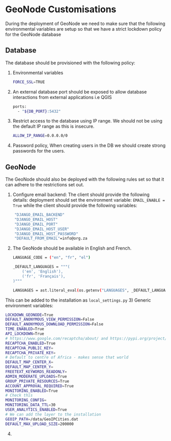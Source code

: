 # GeoNode Customisations

During the deployment of GeoNode we need to make sure that the following
environmental variables are setup so that we have a strict lockdown policy for 
the GeoNode database

## Database
The database should be provisioned with the following policy:

1) Environmental variables
    ```bash
    FORCE_SSL=TRUE
    
    ```
2) An external database port should be exposed to allow database interactions
from external applications i.e QGIS
    ```bash
    ports:
      - "${DB_PORT}:5432"
    ```
3) Restrict access to the database using IP range. We should not be using the 
default IP range as this is insecure.
    ```bash
    ALLOW_IP_RANGE=0.0.0.0/0
    ```
4) Password policy, When creating users in the DB we should create strong passwords for the users.


## GeoNode

The GeoNode should also be deployed with the following rules set so that it can adhere to the restrictions set out.

1) Configure email backend: The client should provide the following details:
deployment should set the environment variable: `EMAIL_ENABLE = True` while the client should
provide the following variables:
```bash
    "DJANGO_EMAIL_BACKEND"
    "DJANGO_EMAIL_HOST"
    "DJANGO_EMAIL_PORT"
    "DJANGO_EMAIL_HOST_USER"
    "DJANGO_EMAIL_HOST_PASSWORD"
    "DEFAULT_FROM_EMAIL"=info@org.za
```
2) The GeoNode should be available in English and French.

   ```bash
   LANGUAGE_CODE = ("en", "fr", "el")
   ```
   ```bash
   _DEFAULT_LANGUAGES = """(
       ('en', 'English'),
       ('fr', 'Français'),
   )"""
   
   LANGUAGES = ast.literal_eval(os.getenv("LANGUAGES", _DEFAULT_LANGUAGES))
   ```
This can be added to the installation as `local_settings.py`
3) Generic environment variables:
   ```bash
   LOCKDOWN_GEONODE=True
   DEFAULT_ANONYMOUS_VIEW_PERMISSION=False
   DEFAULT_ANONYMOUS_DOWNLOAD_PERMISSION=False
   TIME_ENABLED=True
   API_LOCKDOWN=True
   # https://www.google.com/recaptcha/about/ and https://pypi.org/project/django-recaptcha/#installation
   RECAPTCHA_ENABLED=True
   RECAPTCHA_PUBLIC_KEY=
   RECAPTCHA_PRIVATE_KEY=
   # Default to centre of Africa - makes sense that world
   DEFAULT_MAP_CENTER_X=
   DEFAULT_MAP_CENTER_Y=
   FREETEXT_KEYWORDS_READONLY=
   ADMIN_MODERATE_UPLOADS=True
   GROUP_PRIVATE_RESOURCES=True
   ACCOUNT_APPROVAL_REQUIRED=True
   MONITORING_ENABLED=True
   # Check this
   MONITORING_CONFIG=
   MONITORING_DATA_TTL=30
   USER_ANALYTICS_ENABLED=True
   # We can add the layer to the installation
   GEOIP_PATH=/data/GeoIPCities.dat
   DEFAULT_MAX_UPLOAD_SIZE=200000
   ```
4) 